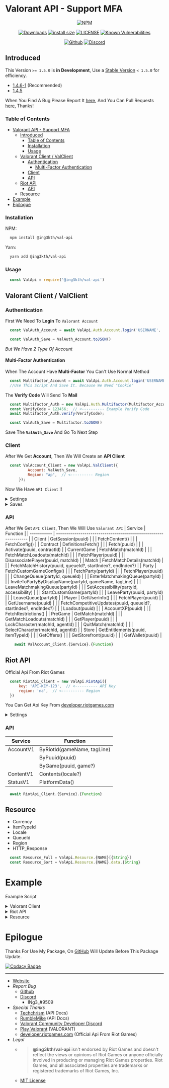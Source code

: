 # Valorant API - Support MFA

<!-- Main -->
<div align="center">

  [![NPM](https://nodei.co/npm/@ing3kth/val-api.png)](https://www.npmjs.com/package/@ing3kth/val-api)

   [![Downloads](https://badgen.net/npm/dt/@ing3kth/val-api?icon=npm)](https://www.npmjs.com/package/@ing3kth/val-api)
   [![install size](https://packagephobia.com/badge?p=@ing3kth/val-api)](https://packagephobia.com/result?p=@ing3kth/val-api)
   [![LICENSE](https://badgen.net/badge/license/MIT/blue)](https://github.com/KTNG-3/val-api/blob/main/LICENSE)
   [![Known Vulnerabilities](https://snyk.io/test/npm/@ing3kth/val-api/badge.svg)](https://snyk.io/test/npm/@ing3kth/val-api)

   [![Github](https://badgen.net/badge/icon/github?icon=github&label)](https://github.com/KTNG-3/val-api)
   [![Discord](https://badgen.net/badge/icon/discord?icon=discord&label)](https://discord.gg/pbyWbUYjyt)

</div>

## Introduced

This Version `>= 1.5.0` is **in Development**, Use a [Stable Version](https://www.npmjs.com/package/@ing3kth/val-api/v/1.4.6-1) `< 1.5.0` for efficiency.

- [1.4.6-1](https://www.npmjs.com/package/@ing3kth/val-api/v/1.4.6-1) (Recommended)
- [1.4.5](https://www.npmjs.com/package/@ing3kth/val-api/v/1.4.5)

When You Find A Bug Please Report It [here](https://github.com/KTNG-3/val-api/issues), And You Can Pull Requests [here](https://github.com/KTNG-3/val-api/pulls), Thanks!

### Table of Contents

- [Valorant API - Support MFA](#valorant-api---support-mfa)
  - [Introduced](#introduced)
    - [Table of Contents](#table-of-contents)
    - [Installation](#installation)
    - [Usage](#usage)
  - [Valorant Client / ValClient](#valorant-client--valclient)
    - [Authentication](#authentication)
      - [Multi-Factor Authentication](#multi-factor-authentication)
    - [Client](#client)
    - [API](#api)
  - [Riot API](#riot-api)
    - [API](#api-1)
  - [Resource](#resource)
- [Example](#example)
- [Epilogue](#epilogue)

### Installation

NPM:

```bash
  npm install @ing3kth/val-api
```

Yarn:

```bash
  yarn add @ing3kth/val-api
```

### Usage

```javascript
  const ValApi = require('@ing3kth/val-api')
```

## Valorant Client / ValClient

### Authentication

First We Need To **Login** To `Valorant Account`

```javascript
  const ValAuth_Account = await ValApi.Auth.Account.login('USERNAME', 'PASSWORD');

  const ValAuth_Save = ValAuth_Account.toJSON()
```

*But We Have 2 Type Of Account*

#### Multi-Factor Authentication

When The Account Have **Multi-Factor** You Can't Use Normal Method

```javascript
  const Multifactor_Account = await ValApi.Auth.Account.login('USERNAME', 'PASSWORD');
  //Use This Script And Save It. Because We Need "Cookie"
```

The **Verify Code** Will Send To **Mail**

```javascript
  const Multifactor_Auth = new ValApi.Auth.Multifactor(Multifactor_Account);
  const VerifyCode = 123456;  // <---------- Example Verify Code
  await Multifactor_Auth.verify(VerifyCode);

  const ValAuth_Save = Multifactor.toJSON()
```

Save The **`ValAuth_Save`** And Go To Next Step

### Client

After We Get **Account**, Then We Will Create an **API Client**

```javascript
  const ValAccount_Client = new ValApi.ValClient({
          Account: ValAuth_Save,
          Region: "ap",  // <---------- Region
      });
```

Now We Have `API Client` !!

<!-- Settings -->
<details><summary>Settings</summary>

>| Setting | Function |
>| - | - |
>| Region | setRegion(region) |
>| Client Platfrom | setClientPlatfrom_fromJSON(clientPlatfrom) |
>|  | setClientPlatfrom_from64(clientPlatfrom) |
>| Client Version | setClientVersion(clientVersion) |
>
>```javascript
>    ValAccount_Client.{Function}
>```

</details>

<!-- Saves -->
<details><summary>Saves</summary>

>#### Account  --->  Save
>```javascript
>    const Save_ValAccount = ValAccount_Client.toJSON();
>```
>#### Save  --->  Account
>```javascript
>    const ValAccount_Client = ValApi.ValClient.fromJSON(Save_ValAccount);
>```

</details>

### API

After We Get `API Client`, Then We Will Use `Valorant API`
| Service     | Function                                                         |
| ----------- | ---------------------------------------------------------------- |
| Client      | GetSession(puuid)                                                |
|             | FetchContent()                                                   |
|             | FetchConfig()                                                    |
| Contract    | DefinitionsFetch()                                               |
|             | Fetch(puuid)                                                     |
|             | Activate(puuid, contractId)                                      |
| CurrentGame | FetchMatch(matchId)                                              |
|             | FetchMatchLoadouts(matchId)                                      |
|             | FetchPlayer(puuid)                                               |
|             | DisassociatePlayer(puuid, matchId)                               |
| Match       | FetchMatchDetails(matchId)                                       |
|             | FetchMatchHistory(puuid, queueId?, startIndex?, endIndex?)       |
| Party       | FetchCustomGameConfigs()                                         |
|             | FetchParty(partyId)                                              |
|             | FetchPlayer(puuid)                                               |
|             | ChangeQueue(partyId, queueId)                                    |
|             | EnterMatchmakingQueue(partyId)                                   |
|             | InviteToPartyByDisplayName(partyId, gameName, tagLine)           |
|             | LeaveMatchmakingQueue(partyId)                                   |
|             | SetAccessibility(partyId, accessibility)                         |
|             | StartCustomGame(partyId)                                         |
|             | LeaveParty(puuid, partyId)                                       |
|             | LeaveQueue(partyId)                                              |
| Player      | GetUserInfo()                                                    |
|             | FetchPlayer(puuid)                                               |
|             | GetUsername(puuid)                                               |
|             | FetchCompetitiveUpdates(puuid, queueId?, startIndex?, endIndex?) |
|             | Loadout(puuid)                                                   |
|             | AccountXP(puuid)                                                 |
|             | FetchRestrictions()                                              |
| PreGame     | GetMatch(matchId)                                                |
|             | GetMatchLoadouts(matchId)                                        |
|             | GetPlayer(puuid)                                                 |
|             | LockCharacter(matchId, agentId)                                  |
|             | QuitMatch(matchId)                                               |
|             | SelectCharacter(matchId, agentId)                                |
| Store       | GetEntitlements(puuid, itemTypeId)                               |
|             | GetOffers()                                                      |
|             | GetStorefront(puuid)                                             |
|             | GetWallet(puuid)                                                 |

```javascript
    await ValAccount_Client.{Service}.{Function}
```

## Riot API

Official Api From Riot Games

```javascript
  const RiotApi_Client = new ValApi.RiotApi({
      key: 'API-KEY-123',  // <---------- API Key
      region: 'na',  // <---------- Region
  })
```

You Can Get Api Key From [developer.riotgames.com](https://developer.riotgames.com/)

<!-- Settings -->
<details><summary>Settings</summary>

>| Setting | Function |
>| - | - |
>| Region | setRegion(region) |
>| API Key | setApiKey(key) |
>
>```javascript
>    RiotApi_Client.{Function}
>```

</details>

### API

| Service   | Function                    |
| --------- | --------------------------- |
| AccountV1 | ByRiotId(gameName, tagLine) |
|           | ByPuuid(puuid)              |
|           | ByGame(puuid, game?)        |
| ContentV1 | Contents(locale?)           |
| StatusV1  | PlatformData()              |

```javascript
  await RiotApi_Client.{Service}.{Function}
```

## Resource

- Currency
- ItemTypeId
- Locale
- QueueId
- Region
- HTTP_Response

```javascript
  const Resource_Full = ValApi.Resource.{NAME}[{String}]
  const Resource_Sort = ValApi.Resource.{NAME}.data.{String}
```

# Example

Example Script

<!-- Valorant Client -->
<details><summary>Valorant Client</summary>

><!-- Authentication -->
><details><summary>Authentication</summary>
>
>>#### Auth
>>
>>```javascript
>>    const ValAuth_Account = new ValApi.Auth.Account();
>>
>>    const ValAuth_Auth = await ValAuth_Account.login("USERNAME", "PASSWORD")
>>    const ValAuth_Save = ValAuth_Account.toJSON();
>>
>>    if(ValAuth_Save.multifactor) {
>>        //multifactor
>>        const Multifactor_Account = ValAuth_Save;
>>    }
>>```
>>
>>#### Multi-Factor
>>
>>```javascript
>>    const Multifactor_Auth = new ValApi.Auth.Multifactor(Multifactor_Account);
>>    const VerifyCode = 123456;  // <---------- Example Verify Code
>>    await Multifactor_Auth.verify(VerifyCode);
>>    
>>    const ValAuth_Save = Multifactor.toJSON()
>>```
>
></details>
> 
>#### Client
>
>```javascript
>    const ValAccount_Client = new ValApi.ValClient({
>        Account: ValAuth_Save,
>        Region: "ap",  // <---------- Example Region //OR //ValApi.Resource.Region.data.AsiaPacific
>    });
>
>    const GetUserInfo = await ValAccount_Client.Player.GetUserInfo();
>
>    const Valorant_Puuid = GetUserInfo.sub;  // <---------- This is Player UUID
>    const Valorant_Account = ValAccount_Client.toJSON();  // <---------- This is Valorant Account
>```
>
>#### API
>
>```javascript
>    const GetStore = await ValAccount_Client.Store.GetStorefront(Valorant_Puuid);
>    const Bundle = GetStore.FeaturedBundle.Bundles[0]
>    for(const Items of Bundle.Items){
>        const _Price = Items.BasePrice
>        const _Currency = ValApi.Resource.Currency[Items.CurrencyID]
>        const _id = Items.Item.ItemID
>
>        console.log(`[ ID: ${_id}, Price: ${_Price} ${_Currency} ]`)
>    }
>```

</details>

<!-- Riot API -->
<details><summary>Riot API</summary>

>#### Client
>
>```javascript
>    const RiotApi_Client = new ValApi.RiotApi({
>        key: 'ABCDEF-ghi1j234-k5l6-78mn-9012-345op678q901',  // <---------- Example API Key
>        region: ValApi.Resource.Region.data.NorthAmerica,  // <---------- Example Region
>    })
>```
>
>#### API
>
>```javascript
>    const getContent = await RiotApi_Client.ContentV1.Contents(ValApi.Resource.Locale.data.Japanese_Japan)
>    console.log(getContent)
>```

</details>

<!-- Resource -->
<details><summary>Resource</summary>

>```javascript
>   const Currency_Full = ValApi.Resource.Currency['85ad13f7-3d1b-5128-9eb2-7cd8ee0b5741']
>   const Currency_Sort = ValApi.Resource.Currency.data.ValorantPoints
>```

</details>

# Epilogue

Thanks For Use My Package,
On [GitHub](https://github.com/KTNG-3/val-api) Will Update Before This Package Update.

[![Codacy Badge](https://app.codacy.com/project/badge/Grade/b3bd20059ade46e78a605bf6a0b1f1e1)](https://www.codacy.com/gh/KTNG-3/val-api/dashboard?utm_source=github.com&amp;utm_medium=referral&amp;utm_content=KTNG-3/val-api&amp;utm_campaign=Badge_Grade)

***

- [Website](https://ingkth.wordpress.com/)
- *Report Bug*
  - [Github](https://github.com/KTNG-3/val-api/issues)
  - [Discord](https://discord.gg/pbyWbUYjyt)
    - INg3_#9509
- *Special Thanks*
  - [Techchrism](https://github.com/techchrism/valorant-api-docs) (API Docs)
  - [RumbleMike](https://github.com/RumbleMike/ValorantClientAPI) (API Docs)
  - [Valorant Community Developer Discord](https://discord.gg/sCgvpXJfEE)
  - [Play Valorant](https://playvalorant.com/) (VALORANT)
  - [developer.riotgames.com](https://developer.riotgames.com/) (Official Api From Riot Games)
- *Legal*
  - >**@ing3kth/val-api** isn't endorsed by Riot Games and doesn't reflect the views or opinions of Riot Games or anyone officially involved in producing or managing Riot Games properties. Riot Games, and all associated properties are trademarks or registered trademarks of Riot Games, Inc.
  - [MIT License](https://github.com/KTNG-3/val-api/blob/main/LICENSE)